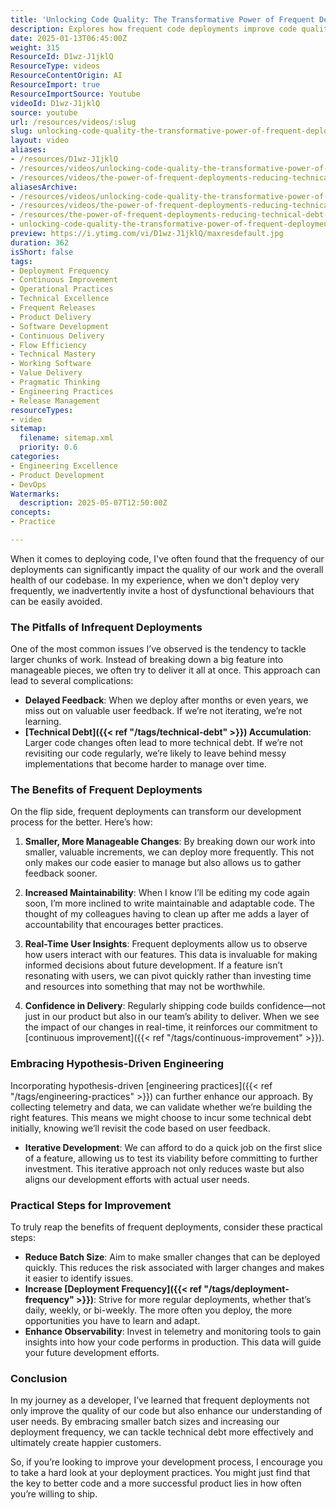 ```yaml
---
title: 'Unlocking Code Quality: The Transformative Power of Frequent Deployments'
description: Explores how frequent code deployments improve code quality, reduce technical debt, enable faster feedback, and support iterative, user-focused software development.
date: 2025-01-13T06:45:00Z
weight: 315
ResourceId: D1wz-J1jklQ
ResourceType: videos
ResourceContentOrigin: AI
ResourceImport: true
ResourceImportSource: Youtube
videoId: D1wz-J1jklQ
source: youtube
url: /resources/videos/:slug
slug: unlocking-code-quality-the-transformative-power-of-frequent-deployments
layout: video
aliases:
- /resources/D1wz-J1jklQ
- /resources/videos/unlocking-code-quality-the-transformative-power-of-frequent-deployments
- /resources/videos/the-power-of-frequent-deployments-reducing-technical-debt-and-delivering-better-products
aliasesArchive:
- /resources/videos/unlocking-code-quality-the-transformative-power-of-frequent-deployments
- /resources/videos/the-power-of-frequent-deployments-reducing-technical-debt-and-delivering-better-products
- /resources/the-power-of-frequent-deployments-reducing-technical-debt-and-delivering-better-products
- unlocking-code-quality-the-transformative-power-of-frequent-deployments
preview: https://i.ytimg.com/vi/D1wz-J1jklQ/maxresdefault.jpg
duration: 362
isShort: false
tags:
- Deployment Frequency
- Continuous Improvement
- Operational Practices
- Technical Excellence
- Frequent Releases
- Product Delivery
- Software Development
- Continuous Delivery
- Flow Efficiency
- Technical Mastery
- Working Software
- Value Delivery
- Pragmatic Thinking
- Engineering Practices
- Release Management
resourceTypes:
- video
sitemap:
  filename: sitemap.xml
  priority: 0.6
categories:
- Engineering Excellence
- Product Development
- DevOps
Watermarks:
  description: 2025-05-07T12:50:00Z
concepts:
- Practice

---
```

When it comes to deploying code, I've often found that the frequency of our deployments can significantly impact the quality of our work and the overall health of our codebase. In my experience, when we don't deploy very frequently, we inadvertently invite a host of dysfunctional behaviours that can be easily avoided. 

### The Pitfalls of Infrequent Deployments

One of the most common issues I’ve observed is the tendency to tackle larger chunks of work. Instead of breaking down a big feature into manageable pieces, we often try to deliver it all at once. This approach can lead to several complications:

- **Delayed Feedback**: When we deploy after months or even years, we miss out on valuable user feedback. If we’re not iterating, we’re not learning.
- **[Technical Debt]({{< ref "/tags/technical-debt" >}}) Accumulation**: Larger code changes often lead to more technical debt. If we’re not revisiting our code regularly, we’re likely to leave behind messy implementations that become harder to manage over time.

### The Benefits of Frequent Deployments

On the flip side, frequent deployments can transform our development process for the better. Here’s how:

1. **Smaller, More Manageable Changes**: By breaking down our work into smaller, valuable increments, we can deploy more frequently. This not only makes our code easier to manage but also allows us to gather feedback sooner.
   
2. **Increased Maintainability**: When I know I’ll be editing my code again soon, I’m more inclined to write maintainable and adaptable code. The thought of my colleagues having to clean up after me adds a layer of accountability that encourages better practices.

3. **Real-Time User Insights**: Frequent deployments allow us to observe how users interact with our features. This data is invaluable for making informed decisions about future development. If a feature isn’t resonating with users, we can pivot quickly rather than investing time and resources into something that may not be worthwhile.

4. **Confidence in Delivery**: Regularly shipping code builds confidence—not just in our product but also in our team’s ability to deliver. When we see the impact of our changes in real-time, it reinforces our commitment to [continuous improvement]({{< ref "/tags/continuous-improvement" >}}).

### Embracing Hypothesis-Driven Engineering

Incorporating hypothesis-driven [engineering practices]({{< ref "/tags/engineering-practices" >}}) can further enhance our approach. By collecting telemetry and data, we can validate whether we’re building the right features. This means we might choose to incur some technical debt initially, knowing we’ll revisit the code based on user feedback. 

- **Iterative Development**: We can afford to do a quick job on the first slice of a feature, allowing us to test its viability before committing to further investment. This iterative approach not only reduces waste but also aligns our development efforts with actual user needs.

### Practical Steps for Improvement

To truly reap the benefits of frequent deployments, consider these practical steps:

- **Reduce Batch Size**: Aim to make smaller changes that can be deployed quickly. This reduces the risk associated with larger changes and makes it easier to identify issues.
- **Increase [Deployment Frequency]({{< ref "/tags/deployment-frequency" >}})**: Strive for more regular deployments, whether that’s daily, weekly, or bi-weekly. The more often you deploy, the more opportunities you have to learn and adapt.
- **Enhance Observability**: Invest in telemetry and monitoring tools to gain insights into how your code performs in production. This data will guide your future development efforts.

### Conclusion

In my journey as a developer, I’ve learned that frequent deployments not only improve the quality of our code but also enhance our understanding of user needs. By embracing smaller batch sizes and increasing our deployment frequency, we can tackle technical debt more effectively and ultimately create happier customers. 

So, if you’re looking to improve your development process, I encourage you to take a hard look at your deployment practices. You might just find that the key to better code and a more successful product lies in how often you’re willing to ship.
